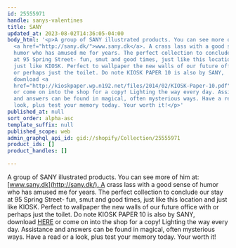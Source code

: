 ```yaml
---
id: 25555971
handle: sanys-valentines
title: SANY
updated_at: 2023-08-02T14:36:05-04:00
body_html: '<p>A group of SANY illustrated products. You can see more of him at:
  <a href="http://sany.dk/">www.sany.dk</a>. A crass lass with a good sense of
  humor who has amused me for years. The perfect collection to conclude our stay
  at 95 Spring Street- fun, smut and good times, just like this location and
  just like KIOSK. Perfect to wallpaper the new walls of our future office with
  or perhaps just the toilet. Do note KIOSK PAPER 10 is also by SANY,
  download <a
  href="http://kioskpaper.wp.n192.net/files/2014/02/KIOSK-Paper-10.pdf">HERE</a>
  or come on into the shop for a copy! Lighting the way every day. Assistance
  and answers can be found in magical, often mysterious ways. Have a read or a
  look, plus test your memory today. Your worth it!</p>'
published_at: null
sort_order: alpha-asc
template_suffix: null
published_scope: web
admin_graphql_api_id: gid://shopify/Collection/25555971
product_ids: []
product_handles: []

---
```


A group of SANY illustrated products. You can see more of him at: [www.sany.dk](http://sany.dk/). A crass lass with a good sense of humor who has amused me for years. The perfect collection to conclude our stay at 95 Spring Street- fun, smut and good times, just like this location and just like KIOSK. Perfect to wallpaper the new walls of our future office with or perhaps just the toilet. Do note KIOSK PAPER 10 is also by SANY, download [HERE](http://kioskpaper.wp.n192.net/files/2014/02/KIOSK-Paper-10.pdf) or come on into the shop for a copy! Lighting the way every day. Assistance and answers can be found in magical, often mysterious ways. Have a read or a look, plus test your memory today. Your worth it!